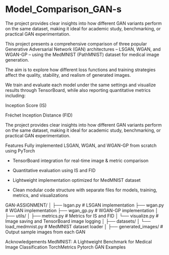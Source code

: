 # Model_Comparison_GAN-s
The project provides clear insights into how different GAN variants perform on the same dataset, making it ideal for academic study, benchmarking, or practical GAN experimentation.

This project presents a comprehensive comparison of three popular Generative Adversarial Network (GAN) architectures – LSGAN, WGAN, and WGAN-GP – using the MedMNIST (PathMNIST) dataset for medical image generation.

The aim is to explore how different loss functions and training strategies affect the quality, stability, and realism of generated images.

We train and evaluate each model under the same settings and visualize results through TensorBoard, while also reporting quantitative metrics including:

Inception Score (IS)

Fréchet Inception Distance (FID)

The project provides clear insights into how different GAN variants perform on the same dataset, making it ideal for academic study, benchmarking, or practical GAN experimentation.

Features Fully implemented LSGAN, WGAN, and WGAN-GP from scratch using PyTorch

 - TensorBoard integration for real-time image & metric comparison

 - Quantitative evaluation using IS and FID

 - Lightweight implementation optimized for MedMNIST dataset

 - Clean modular code structure with separate files for models, training, metrics, and visualizations

GAN-ASSIGNMENT/
│
├── lsgan.py            # LSGAN implementation
├── wgan.py             # WGAN implementation
├── wgan_gp.py          # WGAN-GP implementation
│
├── utils/
│   ├── metrics.py      # Metrics for IS and FID
│   └── visualize.py    # Image saving and TensorBoard image logging
│
├── datasets/
│   └── load_medmnist.py  # MedMNIST dataset loader
│
├── generated_images/   # Output sample images from each GAN


 Acknowledgements
MedMNIST: A Lightweight Benchmark for Medical Image Classification
TorchMetrics
Pytorch GAN Examples
